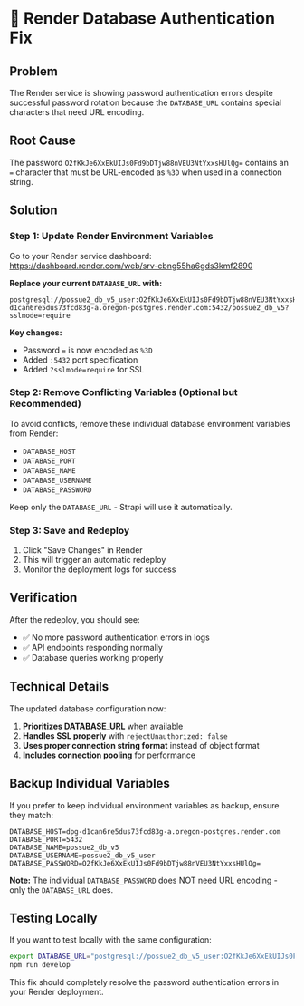 # 🔧 Render Database Authentication Fix

## Problem
The Render service is showing password authentication errors despite successful password rotation because the `DATABASE_URL` contains special characters that need URL encoding.

## Root Cause
The password `O2fKkJe6XxEkUIJs0Fd9bDTjw88nVEU3NtYxxsHUlQg=` contains an `=` character that must be URL-encoded as `%3D` when used in a connection string.

## Solution

### Step 1: Update Render Environment Variables

Go to your Render service dashboard: https://dashboard.render.com/web/srv-cbng55ha6gds3kmf2890

**Replace your current `DATABASE_URL` with:**
```
postgresql://possue2_db_v5_user:O2fKkJe6XxEkUIJs0Fd9bDTjw88nVEU3NtYxxsHUlQg%3D@dpg-d1can6re5dus73fcd83g-a.oregon-postgres.render.com:5432/possue2_db_v5?sslmode=require
```

**Key changes:**
- Password `=` is now encoded as `%3D`
- Added `:5432` port specification
- Added `?sslmode=require` for SSL

### Step 2: Remove Conflicting Variables (Optional but Recommended)

To avoid conflicts, remove these individual database environment variables from Render:
- `DATABASE_HOST`
- `DATABASE_PORT` 
- `DATABASE_NAME`
- `DATABASE_USERNAME`
- `DATABASE_PASSWORD`

Keep only the `DATABASE_URL` - Strapi will use it automatically.

### Step 3: Save and Redeploy

1. Click "Save Changes" in Render
2. This will trigger an automatic redeploy
3. Monitor the deployment logs for success

## Verification

After the redeploy, you should see:
- ✅ No more password authentication errors in logs
- ✅ API endpoints responding normally
- ✅ Database queries working properly

## Technical Details

The updated database configuration now:
1. **Prioritizes DATABASE_URL** when available
2. **Handles SSL properly** with `rejectUnauthorized: false`
3. **Uses proper connection string format** instead of object format
4. **Includes connection pooling** for performance

## Backup Individual Variables

If you prefer to keep individual environment variables as backup, ensure they match:

```
DATABASE_HOST=dpg-d1can6re5dus73fcd83g-a.oregon-postgres.render.com
DATABASE_PORT=5432
DATABASE_NAME=possue2_db_v5
DATABASE_USERNAME=possue2_db_v5_user
DATABASE_PASSWORD=O2fKkJe6XxEkUIJs0Fd9bDTjw88nVEU3NtYxxsHUlQg=
```

**Note:** The individual `DATABASE_PASSWORD` does NOT need URL encoding - only the `DATABASE_URL` does.

## Testing Locally

If you want to test locally with the same configuration:

```bash
export DATABASE_URL="postgresql://possue2_db_v5_user:O2fKkJe6XxEkUIJs0Fd9bDTjw88nVEU3NtYxxsHUlQg%3D@dpg-d1can6re5dus73fcd83g-a.oregon-postgres.render.com:5432/possue2_db_v5?sslmode=require"
npm run develop
```

This fix should completely resolve the password authentication errors in your Render deployment.
